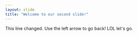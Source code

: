 ```yaml
---
layout: slide
title: "Welcome to our second slide!"
---
```

This line changed.
Use the left arrow to go back!
LOL let's go.
